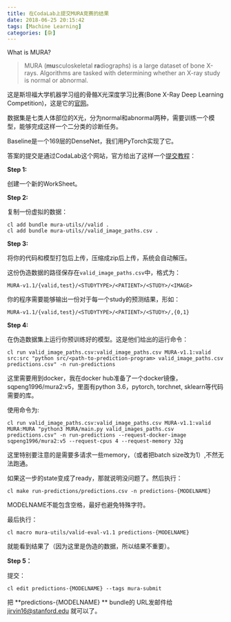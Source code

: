 ```yaml
---
title: 在CodaLab上提交MURA竞赛的结果
date: 2018-06-25 20:15:42
tags: [Machine Learning]
categories: [杂]
---
```




What is MURA?

>MURA (**mu**sculoskeletal **ra**diographs) is a large dataset of bone X-rays. Algorithms are tasked with determining whether an X-ray study is normal or abnormal.

这是斯坦福大学机器学习组的骨骼X光深度学习比赛(Bone X-Ray Deep Learning Competition)，这是它的[官网](https://stanfordmlgroup.github.io/competitions/mura/)。

数据集是七类人体部位的X光，分为normal和abnormal两种，需要训练一个模型，能够完成这样一个二分类的诊断任务。

Baseline是一个169层的DenseNet，我们用PyTorch实现了它。

答案的提交是通过CodaLab这个网站，官方给出了这样一个[提交教程](https://worksheets.codalab.org/worksheets/0x42dda565716a4ee08d61f0a23656d8c0/)：

<!--more-->

**Step 1:**

创建一个新的WorkSheet。



**Step 2:**

复制一份虚拟的数据：

```
cl add bundle mura-utils//valid .
cl add bundle mura-utils//valid_image_paths.csv .
```



**Step 3:**

将你的代码和模型打包后上传，压缩成zip后上传，系统会自动解压。

这份伪造数据的路径保存在`valid_image_paths.csv`中，格式为：

```
MURA-v1.1/{valid,test}/<STUDYTYPE>/<PATIENT>/<STUDY>/<IMAGE>
```

你的程序需要能够输出一份对于每一个study的预测结果，形如：

```
MURA-v1.1/{valid,test}/<STUDYTYPE>/<PATIENT>/<STUDY>/,{0,1}
```

 

**Step 4:**

在伪造数据集上运行你预训练好的模型。这是他们给出的运行命令：

```
cl run valid_image_paths.csv:valid_image_paths.csv MURA-v1.1:valid src:src "python src/<path-to-prediction-program> valid_image_paths.csv predictions.csv" -n run-predictions
```

 这里需要用到docker，我在docker hub准备了一个docker镜像，sqpeng1996/mura2:v5，里面有python 3.6，pytorch, torchnet, sklearn等代码需要的库。

使用命令为:

```
cl run valid_image_paths.csv:valid_image_paths.csv MURA-v1.1:valid MURA:MURA "python3 MURA/main.py valid_images_paths.csv predictions.csv" -n run-predictions --request-docker-image sqpeng1996/mura2:v5 --request-cpus 4 --request-memory 32g
```

这里特别要注意的是需要多请求一些memory，（或者把batch size改为1）,不然无法跑通。

如果这一步的state变成了ready，那就说明没问题了。然后执行：

```
cl make run-predictions/predictions.csv -n predictions-{MODELNAME}
```

MODELNAME不能包含空格，最好也避免特殊字符。

最后执行：

```
cl macro mura-utils/valid-eval-v1.1 predictions-{MODELNAME}
```

就能看到结果了（因为这里是伪造的数据，所以结果不重要）。



**Step 5：**

提交：

```
cl edit predictions-{MODELNAME} --tags mura-submit
```

把 **predictions-{MODELNAME} ** bundle的 URL发邮件给 jirvin16@stanford.edu 就可以了。